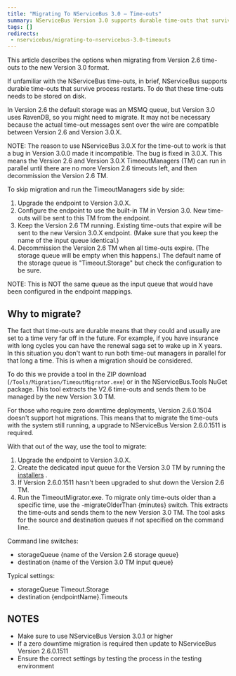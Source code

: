 ```yaml
---
title: "Migrating To NServiceBus 3.0 – Time-outs"
summary: NServiceBus Version 3.0 supports durable time-outs that survive process restarts. Store the time-outs on disk.
tags: []
redirects:
 - nservicebus/migrating-to-nservicebus-3.0-timeouts
---
```


This article describes the options when migrating from Version 2.6 time-outs to the new Version 3.0 format.

If unfamiliar with the NServiceBus time-outs, in brief, NServiceBus supports durable time-outs that survive process restarts. To do that these time-outs needs to be stored on disk.

In Version 2.6 the default storage was an MSMQ queue, but Version 3.0 uses RavenDB, so you might need to migrate. It may not be necessary because the actual time-out messages sent over the wire are compatible between Version 2.6 and Version 3.0.X.

NOTE: The reason to use NServiceBus 3.0.X for the time-out to work is that a bug in Version 3.0.0 made it incompatible. The bug is fixed in 3.0.X. This means the Version 2.6 and Version 3.0.X TimeoutManagers (TM) can run in parallel until there are no more Version 2.6 timeouts left, and then decommission the Version 2.6 TM.

To skip migration and run the TimeoutManagers side by side:

 1. Upgrade the endpoint to Version 3.0.X.
 1. Configure the endpoint to use the built-in TM in Version 3.0. New time-outs will be sent to this TM from the endpoint.
 1. Keep the Version 2.6 TM running. Existing time-outs that expire will be sent to the new Version 3.0.X endpoint. (Make sure that you keep the name of the input queue identical.)
 1. Decommission the Version 2.6 TM when all time-outs expire. (The storage queue will be empty when this happens.) The default name of the storage queue is "Timeout.Storage" but check the configuration to be sure.

NOTE: This is NOT the same queue as the input queue that would have been configured in the endpoint mappings.


## Why to migrate?

The fact that time-outs are durable means that they could and usually are set to a time very far off in the future. For example, if you have insurance with long cycles you can have the renewal saga set to wake up in X years. In this situation you don't want to run both time-out managers in parallel for that long a time. This is when a migration should be considered.

To do this we provide a tool in the ZIP download (`/Tools/Migration/TimeoutMigrator.exe`) or in the NServiceBus.Tools NuGet package. This tool extracts the V2.6 time-outs and sends them to be managed by the new Version 3.0 TM.

For those who require zero downtime deployments, Version 2.6.0.1504 doesn't support hot migrations. This means that to migrate the time-outs with the system still running, a upgrade to NServiceBus Version 2.6.0.1511 is required.

With that out of the way, use the tool to migrate:

 1. Upgrade the endpoint to Version 3.0.X.
 1. Create the dedicated input queue for the Version 3.0 TM by running the [installers](/nservicebus/operations/installers.md) .
 1. If Version 2.6.0.1511 hasn't been upgraded to shut down the Version 2.6 TM.
 1. Run the TimeoutMigrator.exe. To migrate only time-outs older than a specific time, use the -migrateOlderThan {minutes} switch. This extracts the time-outs and sends them to the new Version 3.0 TM. The tool asks for the source and destination queues if not specified on the command line.

Command line switches:

 * storageQueue {name of the Version 2.6 storage queue}
 * destination {name of the Version 3.0 TM input queue}

Typical settings:

 * storageQueue Timeout.Storage
 * destination {endpointName}.Timeouts


## NOTES

 * Make sure to use NServiceBus Version 3.0.1 or higher
 * If a zero downtime migration is required then update to NServiceBus Version 2.6.0.1511 
 * Ensure the correct settings by testing the process in the testing environment